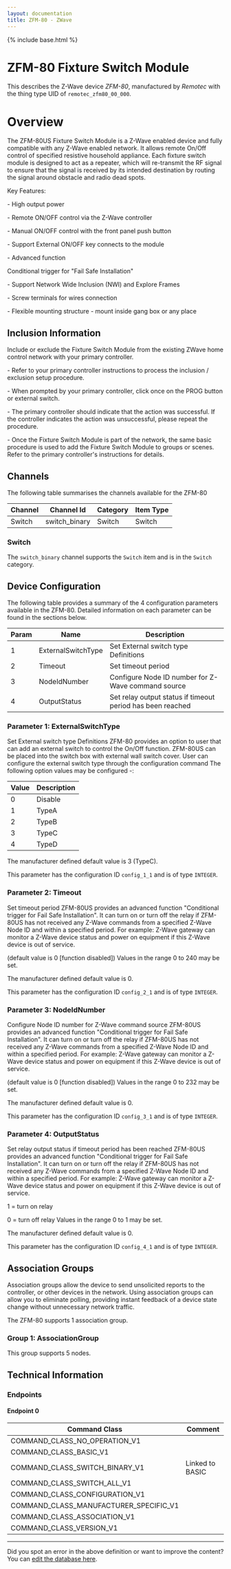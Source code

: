 ```yaml
---
layout: documentation
title: ZFM-80 - ZWave
---
```


{% include base.html %}

# ZFM-80 Fixture Switch Module
This describes the Z-Wave device *ZFM-80*, manufactured by *Remotec* with the thing type UID of ```remotec_zfm80_00_000```.

# Overview
The ZFM-80US Fixture Switch Module is a Z-Wave enabled device and fully compatible with any Z-Wave enabled network. It allows remote On/Off control of specified resistive household appliance. Each fixture switch module is designed to act as a repeater, which will re-transmit the RF signal to ensure that the signal is received by its intended destination by routing the signal around obstacle and radio dead spots.

Key Features:

\- High output power

\- Remote ON/OFF control via the Z-Wave controller

\- Manual ON/OFF control with the front panel push button

\- Support External ON/OFF key connects to the module

\- Advanced function

Conditional trigger for "Fail Safe Installation"

\- Support Network Wide Inclusion (NWI) and Explore Frames

\- Screw terminals for wires connection

\- Flexible mounting structure - mount inside gang box or any place

## Inclusion Information
Include or exclude the Fixture Switch Module from the existing ZWave home control network with your primary controller.

\- Refer to your primary controller instructions to process the inclusion / exclusion setup procedure.

\- When prompted by your primary controller, click once on the PROG button or external switch.

\- The primary controller should indicate that the action was successful. If the controller indicates the action was unsuccessful, please repeat the procedure.

\- Once the Fixture Switch Module is part of the network, the same basic procedure is used to add the Fixture Switch Module to groups or scenes. Refer to the primary controller's instructions for details.

## Channels
The following table summarises the channels available for the ZFM-80

| Channel | Channel Id | Category | Item Type |
|---------|------------|----------|-----------|
| Switch | switch_binary | Switch | Switch | 

### Switch
The ```switch_binary``` channel supports the ```Switch``` item and is in the ```Switch``` category.



## Device Configuration
The following table provides a summary of the 4 configuration parameters available in the ZFM-80.
Detailed information on each parameter can be found in the sections below.

| Param | Name  | Description |
|-------|-------|-------------|
| 1 | ExternalSwitchType | Set External switch type Definitions |
| 2 | Timeout | Set timeout period |
| 3 | NodeIdNumber | Configure Node ID number for Z-Wave command source |
| 4 | OutputStatus | Set relay output status if timeout period has been reached |

### Parameter 1: ExternalSwitchType
Set External switch type Definitions
ZFM-80 provides an option to user that can add an external switch to control the On/Off function. ZFM-80US can be placed into the switch box with external wall switch cover. User can configure the external switch type through the configuration command
The following option values may be configured -:

| Value  | Description |
|--------|-------------|
| 0 | Disable |
| 1 | TypeA |
| 2 | TypeB |
| 3 | TypeC |
| 4 | TypeD |

The manufacturer defined default value is 3 (TypeC).

This parameter has the configuration ID ```config_1_1``` and is of type ```INTEGER```.


### Parameter 2: Timeout
Set timeout period
ZFM-80US provides an advanced function "Conditional trigger for Fail Safe Installation". It can turn on or turn off the relay if ZFM-80US has not received any Z-Wave commands from a specified Z-Wave Node ID and within a specified period. For example: Z-Wave gateway can monitor a Z-Wave device status and power on equipment if this Z-Wave device is out of service.

(default value is 0 \[function disabled\])
Values in the range 0 to 240 may be set.

The manufacturer defined default value is 0.

This parameter has the configuration ID ```config_2_1``` and is of type ```INTEGER```.


### Parameter 3: NodeIdNumber
Configure Node ID number for Z-Wave command source
ZFM-80US provides an advanced function "Conditional trigger for Fail Safe Installation". It can turn on or turn off the relay if ZFM-80US has not received any Z-Wave commands from a specified Z-Wave Node ID and within a specified period. For example: Z-Wave gateway can monitor a Z-Wave device status and power on equipment if this Z-Wave device is out of service.

(default value is 0 \[function disabled\])
Values in the range 0 to 232 may be set.

The manufacturer defined default value is 0.

This parameter has the configuration ID ```config_3_1``` and is of type ```INTEGER```.


### Parameter 4: OutputStatus
Set relay output status if timeout period has been reached
 ZFM-80US provides an advanced function "Conditional trigger for Fail Safe Installation". It can turn on or turn off the relay if ZFM-80US has not received any Z-Wave commands from a specified Z-Wave Node ID and within a specified period. For example: Z-Wave gateway can monitor a Z-Wave device status and power on equipment if this Z-Wave device is out of service.

1 = turn on relay

0 = turn off relay
Values in the range 0 to 1 may be set.

The manufacturer defined default value is 0.

This parameter has the configuration ID ```config_4_1``` and is of type ```INTEGER```.


## Association Groups
Association groups allow the device to send unsolicited reports to the controller, or other devices in the network. Using association groups can allow you to eliminate polling, providing instant feedback of a device state change without unnecessary network traffic.

The ZFM-80 supports 1 association group.

### Group 1: AssociationGroup

This group supports 5 nodes.

## Technical Information

### Endpoints

#### Endpoint 0

| Command Class | Comment |
|---------------|---------|
| COMMAND_CLASS_NO_OPERATION_V1| |
| COMMAND_CLASS_BASIC_V1| |
| COMMAND_CLASS_SWITCH_BINARY_V1| Linked to BASIC|
| COMMAND_CLASS_SWITCH_ALL_V1| |
| COMMAND_CLASS_CONFIGURATION_V1| |
| COMMAND_CLASS_MANUFACTURER_SPECIFIC_V1| |
| COMMAND_CLASS_ASSOCIATION_V1| |
| COMMAND_CLASS_VERSION_V1| |

---

Did you spot an error in the above definition or want to improve the content?
You can [edit the database here](http://www.cd-jackson.com/index.php/zwave/zwave-device-database/zwave-device-list/devicesummary/448).

